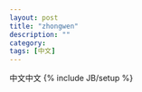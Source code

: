```yaml
---
layout: post
title: "zhongwen"
description: ""
category: 
tags: [中文]
---
```


中文中文
{% include JB/setup %}
